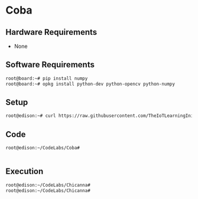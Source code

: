 # Coba

> 

## Hardware Requirements

- None

## Software Requirements

```sh
root@board:~# pip install numpy
root@board:~# opkg install python-dev python-opencv python-numpy
```

## Setup

```sh
root@edison:~# curl https://raw.githubusercontent.com/TheIoTLearningInitiative/CodeLabs/master/Coba/setup.sh -o - | sh
```

## Code

```sh
root@edison:~/CodeLabs/Coba# 
```

```python
```

## Execution

```sh
root@edison:~/CodeLabs/Chicanna#  
root@edison:~/CodeLabs/Chicanna# 
```
